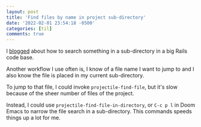 ```yaml
---
layout: post
title: 'Find files by name in project sub-directory'
date: '2022-02-01 23:54:18 -0500'
categories: [til]
comments: true
---
```


I [blogged](https://emacstil.com/til/2022/01/30/search-something-in-subdirectory-only/)
about how to search something in a sub-directory in a big Rails code
base.

Another workflow I use often is, I know of a file name I want to jump to
and I also know the file is placed in my current sub-directory.

To jump to that file, I could invoke `projectile-find-file`, but it\'s
slow because of the sheer number of files of the project.

Instead, I could use `projectile-find-file-in-directory`, or `C-c p l`
in Doom Emacs to narrow the file search in a sub-directory. This
commands speeds things up a lot for me.
